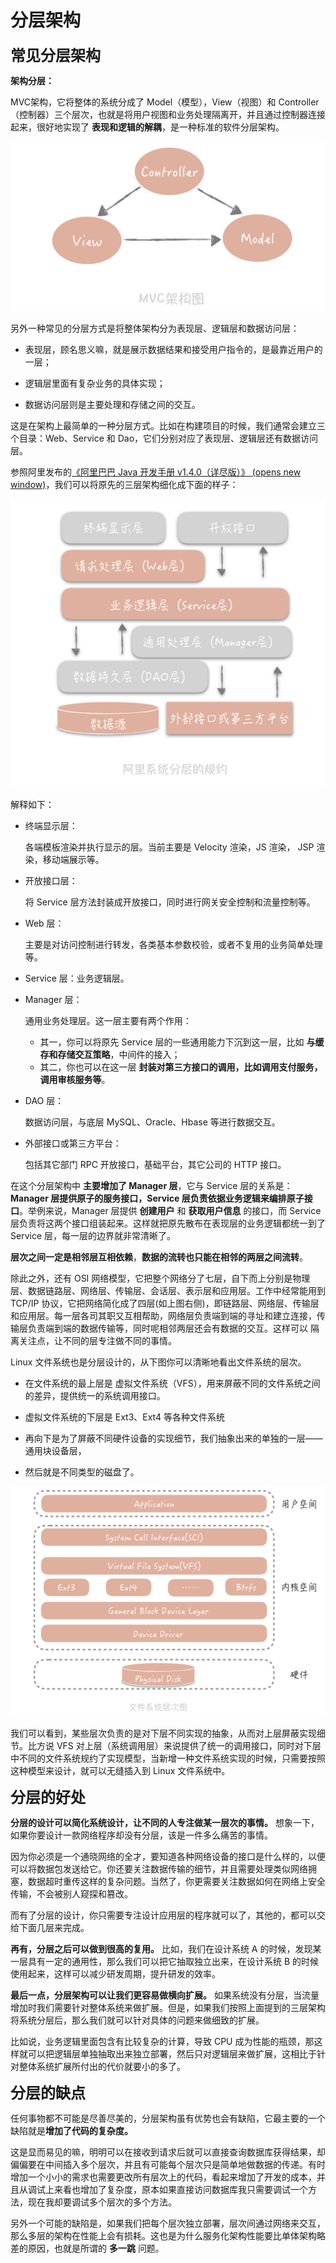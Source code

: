 # 分层架构

<font size=5>**常见分层架构**</font>

**架构分层：**

MVC架构，它将整体的系统分成了 Model（模型），View（视图）和 Controller（控制器）三个层次，也就是将用户视图和业务处理隔离开，并且通过控制器连接起来，很好地实现了 **表现和逻辑的解耦**，是一种标准的软件分层架构。

![img](./assets/image-20211022132136068.png)

另外一种常见的分层方式是将整体架构分为表现层、逻辑层和数据访问层：

- 表现层，顾名思义嘛，就是展示数据结果和接受用户指令的，是最靠近用户的一层；
  
- 逻辑层里面有复杂业务的具体实现；
  
- 数据访问层则是主要处理和存储之间的交互。

这是在架构上最简单的一种分层方式。比如在构建项目的时候，我们通常会建立三个目录：Web、Service 和 Dao，它们分别对应了表现层、逻辑层还有数据访问层。

参照阿里发布的[《阿里巴巴 Java 开发手册 v1.4.0（详尽版）》 (opens new window)](https://yq.aliyun.com/articles/69327)，我们可以将原先的三层架构细化成下面的样子：

![img](./assets/image-20211022132433073.png)

解释如下：

- 终端显示层：

  各端模板渲染并执行显示的层。当前主要是 Velocity 渲染，JS 渲染， JSP 渲染，移动端展示等。

- 开放接口层：

  将 Service 层方法封装成开放接口，同时进行网关安全控制和流量控制等。

- Web 层：

  主要是对访问控制进行转发，各类基本参数校验，或者不复用的业务简单处理等。

- Service 层：业务逻辑层。

- Manager 层：

  通用业务处理层。这一层主要有两个作用：

  - 其一，你可以将原先 Service 层的一些通用能力下沉到这一层，比如 **与缓存和存储交互策略**，中间件的接入；
  - 其二，你也可以在这一层 **封装对第三方接口的调用，比如调用支付服务，调用审核服务等**。

- DAO 层：

  数据访问层，与底层 MySQL、Oracle、Hbase 等进行数据交互。

- 外部接口或第三方平台：

  包括其它部门 RPC 开放接口，基础平台，其它公司的 HTTP 接口。



在这个分层架构中 **主要增加了 Manager 层**，它与 Service 层的关系是：**Manager 层提供原子的服务接口，Service 层负责依据业务逻辑来编排原子接口**。举例来说，Manager 层提供 **创建用户** 和 **获取用户信息** 的接口，而 Service 层负责将这两个接口组装起来。这样就把原先散布在表现层的业务逻辑都统一到了 Service 层，每一层的边界就非常清晰了。

**层次之间一定是相邻层互相依赖**，**数据的流转也只能在相邻的两层之间流转**。

除此之外，还有 OSI 网络模型，它把整个网络分了七层，自下而上分别是物理层、数据链路层、网络层、传输层、会话层、表示层和应用层。工作中经常能用到 TCP/IP 协议，它把网络简化成了四层(如上图右侧)，即链路层、网络层、传输层和应用层。每一层各司其职又互相帮助，网络层负责端到端的寻址和建立连接，传输层负责端到端的数据传输等，同时呢相邻两层还会有数据的交互。这样可以 隔离关注点，让不同的层专注做不同的事情。

Linux 文件系统也是分层设计的，从下图你可以清晰地看出文件系统的层次。

- 在文件系统的最上层是 虚拟文件系统（VFS），用来屏蔽不同的文件系统之间的差异，提供统一的系统调用接口。

- 虚拟文件系统的下层是 Ext3、Ext4 等各种文件系统

- 再向下是为了屏蔽不同硬件设备的实现细节，我们抽象出来的单独的一层——通用块设备层，

- 然后就是不同类型的磁盘了。

![img](./assets/image-20220331190149545.png)

我们可以看到，某些层次负责的是对下层不同实现的抽象，从而对上层屏蔽实现细节。比方说 VFS 对上层（系统调用层）来说提供了统一的调用接口，同时对下层中不同的文件系统规约了实现模型，当新增一种文件系统实现的时候，只需要按照这种模型来设计，就可以无缝插入到 Linux 文件系统中。


<font size=5>**分层的好处**</font>


**分层的设计可以简化系统设计，让不同的人专注做某一层次的事情。** 想象一下，如果你要设计一款网络程序却没有分层，该是一件多么痛苦的事情。

因为你必须是一个通晓网络的全才，要知道各种网络设备的接口是什么样的，以便可以将数据包发送给它。你还要关注数据传输的细节，并且需要处理类似网络拥塞，数据超时重传这样的复杂问题。当然了，你更需要关注数据如何在网络上安全传输，不会被别人窥探和篡改。

而有了分层的设计，你只需要专注设计应用层的程序就可以了，其他的，都可以交给下面几层来完成。

**再有，分层之后可以做到很高的复用。** 比如，我们在设计系统 A 的时候，发现某一层具有一定的通用性，那么我们可以把它抽取独立出来，在设计系统 B 的时候使用起来，这样可以减少研发周期，提升研发的效率。

**最后一点，分层架构可以让我们更容易做横向扩展。** 如果系统没有分层，当流量增加时我们需要针对整体系统来做扩展。但是，如果我们按照上面提到的三层架构将系统分层后，那么我们就可以针对具体的问题来做细致的扩展。

比如说，业务逻辑里面包含有比较复杂的计算，导致 CPU 成为性能的瓶颈，那这样就可以把逻辑层单独抽取出来独立部署，然后只对逻辑层来做扩展，这相比于针对整体系统扩展所付出的代价就要小的多了。

<font size=5>**分层的缺点**</font>

任何事物都不可能是尽善尽美的，分层架构虽有优势也会有缺陷，它最主要的一个缺陷就是**增加了代码的复杂度。**

这是显而易见的嘛，明明可以在接收到请求后就可以直接查询数据库获得结果，却偏偏要在中间插入多个层次，并且有可能每个层次只是简单地做数据的传递。有时增加一个小小的需求也需要更改所有层次上的代码，看起来增加了开发的成本，并且从调试上来看也增加了复杂度，原本如果直接访问数据库我只需要调试一个方法，现在我却要调试多个层次的多个方法。

另外一个可能的缺陷是，如果我们把每个层次独立部署，层次间通过网络来交互，那么多层的架构在性能上会有损耗。这也是为什么服务化架构性能要比单体架构略差的原因，也就是所谓的 **多一跳** 问题。